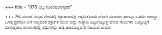 +++
title = "076 ಬಿಟ್ಟ ಸೂಠಿಯಲರಿನೃಪರ"

+++
76. ಮುಂದೆ ನುಗ್ಗಿದ ವೇಗದಲ್ಲಿ ಶತ್ರುರಾಜರನ್ನು ಅಟ್ಟಿಸಿಕೊಂಡು ಹೋಗಿ ಮುಂದಣ ಸಾಲನ್ನು ಒಡೆದು ಹಾಯ್ದು ಒಳಕ್ಕೆ ಪ್ರವೇಶಿಸಿ ಆನೆ ನುಗ್ಗಿದಂತೆ ಶತ್ರುಗಳ ಮೇಲೆ ಬಿದ್ದು ಸುತ್ತಾಡಿ ಹಿಟ್ಟುಗುಟ್ಟುತ್ತ ಹೆಣದ ಸಾಲುಗಳು ಒಟ್ಟೊಟ್ಟಿಗೆ ಬೀಳುತ್ತಿರಲು ರಣರಂಗದಲ್ಲಿ ಶತ್ರುಗಳನ್ನು ಅಟ್ಟಿ ಆಡಿಸಬಲ್ಲವನೇ ನಿಜವಾದ ರಾವುತ.